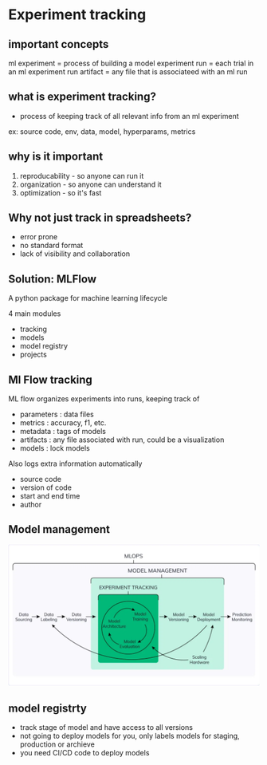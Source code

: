 # Experiment tracking

## important concepts

ml experiment = process of building a model
experiment run = each trial in an ml experiment
run artifact = any file that is associateed with an ml run

## what is experiment tracking?

- process of keeping track of all relevant info from an ml experiment

ex: source code, env, data, model, hyperparams, metrics

## why is it important

1. reproducability - so anyone can run it
2. organization - so anyone can understand it
3. optimization - so it's fast

## Why not just track in spreadsheets?

- error prone
- no standard format
- lack of visibility and collaboration

## Solution: MLFlow

A python package for machine learning lifecycle

4 main modules

- tracking
- models
- model registry
- projects

## Ml Flow tracking

ML flow organizes experiments into runs, keeping track of

- parameters : data files
- metrics : accuracy, f1, etc.
- metadata : tags of models
- artifacts : any file associated with run, could be a visualization
- models : lock models

Also logs extra information automatically

- source code
- version of code
- start and end time
- author

## Model management

![neptune.ai](images/MLOps_cycle.webp)

## model registrty

- track stage of model and have access to all versions
- not going to deploy models for you, only labels models for staging, production or archieve
- you need CI/CD code to deploy models
